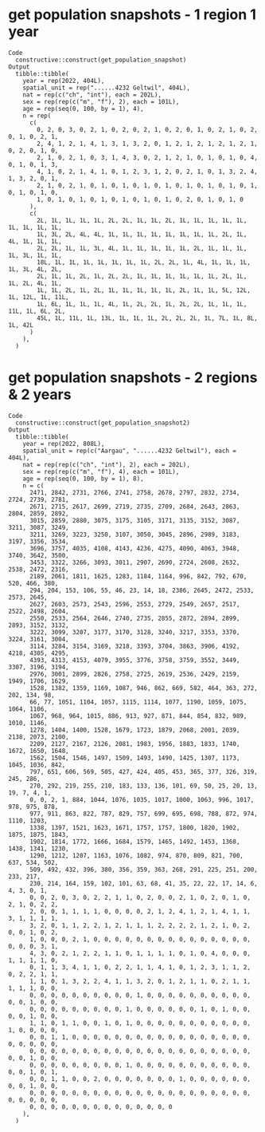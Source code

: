 # get population snapshots - 1 region 1 year

    Code
      constructive::construct(get_population_snapshot)
    Output
      tibble::tibble(
        year = rep(2022, 404L),
        spatial_unit = rep("......4232 Geltwil", 404L),
        nat = rep(c("ch", "int"), each = 202L),
        sex = rep(rep(c("m", "f"), 2), each = 101L),
        age = rep(seq(0, 100, by = 1), 4),
        n = rep(
          c(
            0, 2, 0, 3, 0, 2, 1, 0, 2, 0, 2, 1, 0, 2, 0, 1, 0, 2, 1, 0, 2, 0, 1, 0, 2, 1,
            2, 4, 1, 2, 1, 4, 1, 3, 1, 3, 2, 0, 1, 2, 1, 2, 1, 2, 1, 2, 1, 0, 2, 0, 1, 0,
            2, 1, 0, 2, 1, 0, 3, 1, 4, 3, 0, 2, 1, 2, 1, 0, 1, 0, 1, 0, 4, 0, 1, 0, 1, 3,
            4, 1, 0, 2, 1, 4, 1, 0, 1, 2, 3, 1, 2, 0, 2, 1, 0, 1, 3, 2, 4, 1, 3, 2, 0, 1,
            2, 1, 0, 2, 1, 0, 1, 0, 1, 0, 1, 0, 1, 0, 1, 0, 1, 0, 1, 0, 1, 0, 1, 0, 1, 0,
            1, 0, 1, 0, 1, 0, 1, 0, 1, 0, 1, 0, 1, 0, 2, 0, 1, 0, 1, 0
          ),
          c(
            2L, 1L, 1L, 1L, 1L, 2L, 2L, 1L, 1L, 2L, 1L, 1L, 1L, 1L, 1L, 1L, 1L, 1L, 1L,
            1L, 3L, 2L, 4L, 4L, 1L, 1L, 1L, 1L, 1L, 1L, 1L, 1L, 2L, 1L, 4L, 1L, 1L, 1L,
            2L, 2L, 1L, 1L, 3L, 4L, 1L, 1L, 1L, 1L, 1L, 2L, 1L, 1L, 1L, 1L, 3L, 1L, 1L,
            18L, 1L, 1L, 1L, 1L, 1L, 1L, 1L, 2L, 2L, 1L, 4L, 1L, 1L, 1L, 1L, 3L, 4L, 2L,
            2L, 1L, 1L, 2L, 1L, 2L, 2L, 1L, 1L, 1L, 1L, 1L, 1L, 2L, 1L, 1L, 2L, 4L, 1L,
            1L, 1L, 2L, 1L, 2L, 1L, 1L, 1L, 1L, 1L, 2L, 1L, 1L, 5L, 12L, 1L, 12L, 1L, 11L,
            1L, 6L, 1L, 1L, 1L, 4L, 1L, 2L, 2L, 1L, 2L, 2L, 1L, 1L, 1L, 11L, 1L, 6L, 2L,
            45L, 1L, 11L, 1L, 13L, 1L, 1L, 1L, 2L, 2L, 2L, 1L, 7L, 1L, 8L, 1L, 42L
          )
        ),
      )

# get population snapshots - 2 regions & 2 years

    Code
      constructive::construct(get_population_snapshot2)
    Output
      tibble::tibble(
        year = rep(2022, 808L),
        spatial_unit = rep(c("Aargau", "......4232 Geltwil"), each = 404L),
        nat = rep(rep(c("ch", "int"), 2), each = 202L),
        sex = rep(rep(c("m", "f"), 4), each = 101L),
        age = rep(seq(0, 100, by = 1), 8),
        n = c(
          2471, 2842, 2731, 2766, 2741, 2758, 2678, 2797, 2832, 2734, 2724, 2739, 2781,
          2671, 2715, 2617, 2699, 2719, 2735, 2709, 2684, 2643, 2863, 2804, 2859, 2892,
          3015, 2859, 2880, 3075, 3175, 3105, 3171, 3135, 3152, 3087, 3211, 3087, 3249,
          3211, 3269, 3223, 3250, 3107, 3050, 3045, 2896, 2989, 3183, 3197, 3356, 3534,
          3696, 3757, 4035, 4108, 4143, 4236, 4275, 4090, 4063, 3948, 3740, 3642, 3500,
          3453, 3322, 3266, 3093, 3011, 2907, 2690, 2724, 2608, 2632, 2538, 2472, 2316,
          2189, 2061, 1811, 1625, 1283, 1184, 1164, 996, 842, 792, 670, 520, 466, 380,
          294, 204, 153, 106, 55, 46, 23, 14, 18, 2386, 2645, 2472, 2533, 2573, 2645,
          2627, 2603, 2573, 2543, 2596, 2553, 2729, 2549, 2657, 2517, 2522, 2498, 2604,
          2550, 2533, 2564, 2646, 2740, 2735, 2855, 2872, 2894, 2899, 2893, 3152, 3132,
          3222, 3099, 3207, 3177, 3170, 3128, 3240, 3217, 3353, 3370, 3224, 3161, 3004,
          3114, 3284, 3154, 3169, 3218, 3393, 3704, 3863, 3906, 4192, 4218, 4305, 4295,
          4393, 4313, 4153, 4079, 3955, 3776, 3758, 3759, 3552, 3449, 3307, 3196, 3194,
          2976, 3001, 2899, 2826, 2758, 2725, 2619, 2536, 2429, 2159, 1949, 1706, 1629,
          1528, 1382, 1359, 1169, 1087, 946, 862, 669, 582, 464, 363, 272, 202, 134, 98,
          66, 77, 1051, 1104, 1057, 1115, 1114, 1077, 1190, 1059, 1075, 1064, 1106,
          1067, 968, 964, 1015, 886, 913, 927, 871, 844, 854, 832, 989, 1010, 1146,
          1278, 1404, 1400, 1528, 1679, 1723, 1879, 2068, 2001, 2039, 2138, 2073, 2100,
          2209, 2127, 2167, 2126, 2081, 1983, 1956, 1883, 1833, 1740, 1672, 1650, 1648,
          1562, 1504, 1546, 1497, 1509, 1493, 1490, 1425, 1307, 1173, 1045, 1036, 842,
          797, 651, 606, 569, 505, 427, 424, 405, 453, 365, 377, 326, 319, 245, 286,
          270, 292, 219, 255, 210, 183, 133, 136, 101, 69, 50, 25, 20, 13, 19, 7, 4, 1,
          0, 0, 2, 1, 884, 1044, 1076, 1035, 1017, 1000, 1063, 996, 1017, 978, 975, 878,
          977, 911, 863, 822, 787, 829, 757, 699, 695, 698, 788, 872, 974, 1110, 1203,
          1338, 1397, 1521, 1623, 1671, 1757, 1757, 1800, 1820, 1902, 1875, 1875, 1843,
          1902, 1814, 1772, 1666, 1684, 1579, 1465, 1492, 1453, 1368, 1438, 1341, 1230,
          1290, 1212, 1207, 1163, 1076, 1082, 974, 870, 809, 821, 700, 637, 534, 502,
          509, 492, 432, 396, 380, 356, 359, 363, 268, 291, 225, 251, 200, 233, 217,
          230, 214, 164, 159, 102, 101, 63, 68, 41, 35, 22, 22, 17, 14, 6, 4, 3, 0, 1,
          0, 0, 2, 0, 3, 0, 2, 2, 1, 1, 0, 2, 0, 0, 2, 1, 0, 2, 0, 1, 0, 2, 1, 0, 2, 2,
          2, 0, 0, 1, 1, 1, 1, 0, 0, 0, 0, 2, 1, 2, 4, 1, 2, 1, 4, 1, 1, 3, 1, 1, 1, 1,
          3, 2, 0, 1, 1, 2, 2, 1, 2, 1, 1, 1, 2, 2, 2, 2, 1, 2, 1, 0, 2, 0, 0, 1, 0, 2,
          1, 0, 0, 0, 2, 1, 0, 0, 0, 0, 0, 0, 0, 0, 0, 0, 0, 0, 0, 0, 0, 0, 0, 0, 3, 1,
          4, 3, 0, 2, 1, 2, 2, 1, 1, 0, 1, 1, 1, 1, 0, 1, 0, 4, 0, 0, 0, 1, 1, 1, 1, 0,
          0, 1, 1, 3, 4, 1, 1, 0, 2, 2, 1, 1, 4, 1, 0, 1, 2, 3, 1, 1, 2, 0, 2, 2, 1, 1,
          1, 1, 0, 1, 3, 2, 2, 4, 1, 1, 3, 2, 0, 1, 2, 1, 1, 0, 2, 1, 1, 1, 1, 1, 0, 0,
          0, 0, 0, 0, 0, 0, 0, 0, 0, 0, 1, 0, 0, 0, 0, 0, 0, 0, 0, 0, 0, 0, 0, 1, 0, 0,
          0, 0, 0, 0, 0, 0, 0, 0, 0, 1, 0, 0, 0, 0, 0, 0, 1, 0, 1, 0, 0, 0, 0, 1, 0, 0,
          1, 1, 0, 1, 1, 0, 0, 1, 0, 1, 0, 0, 0, 0, 0, 0, 0, 0, 0, 0, 0, 1, 0, 0, 0, 0,
          0, 0, 1, 1, 0, 0, 0, 0, 0, 0, 0, 0, 0, 0, 0, 0, 0, 0, 0, 0, 0, 0, 0, 0, 0, 0,
          0, 0, 0, 0, 0, 0, 0, 0, 0, 0, 0, 0, 0, 0, 0, 0, 0, 0, 0, 0, 0, 0, 0, 1, 0, 0,
          0, 0, 0, 0, 0, 0, 0, 0, 0, 1, 0, 0, 0, 0, 0, 0, 0, 0, 0, 0, 0, 0, 0, 1, 0, 1,
          0, 0, 1, 1, 0, 0, 2, 0, 0, 0, 0, 0, 0, 0, 1, 0, 0, 0, 0, 0, 0, 0, 0, 1, 0, 0,
          0, 0, 0, 0, 0, 0, 0, 0, 0, 0, 0, 0, 0, 0, 0, 0, 0, 0, 0, 0, 0, 0, 0, 0, 0, 0,
          0, 0, 0, 0, 0, 0, 0, 0, 0, 0, 0, 0, 0, 0
        ),
      )

